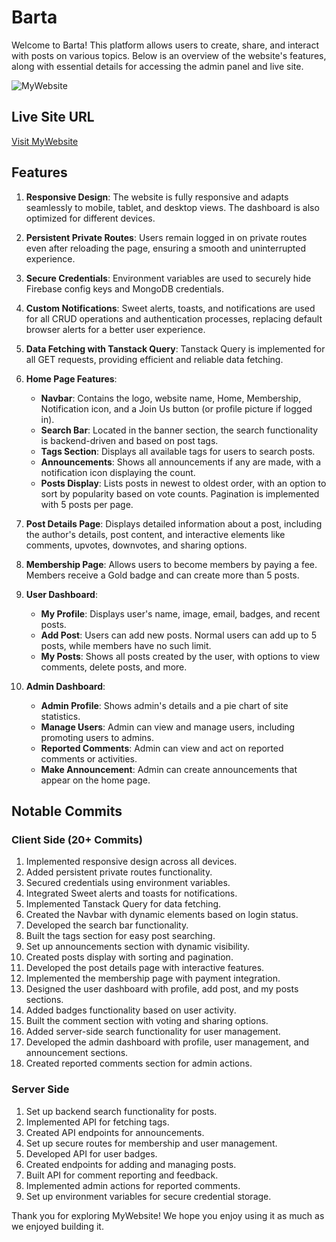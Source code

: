 # Barta

Welcome to Barta! This platform allows users to create, share, and interact with posts on various topics. Below is an overview of the website's features, along with essential details for accessing the admin panel and live site.

![MyWebsite](https://i.ibb.co/hcmRW8M/Untitled-design.png)

## Live Site URL

[Visit MyWebsite](https://forum-b54c7.web.app/)

## Features

1. **Responsive Design**: The website is fully responsive and adapts seamlessly to mobile, tablet, and desktop views. The dashboard is also optimized for different devices.
   
2. **Persistent Private Routes**: Users remain logged in on private routes even after reloading the page, ensuring a smooth and uninterrupted experience.

3. **Secure Credentials**: Environment variables are used to securely hide Firebase config keys and MongoDB credentials.

4. **Custom Notifications**: Sweet alerts, toasts, and notifications are used for all CRUD operations and authentication processes, replacing default browser alerts for a better user experience.

5. **Data Fetching with Tanstack Query**: Tanstack Query is implemented for all GET requests, providing efficient and reliable data fetching.

6. **Home Page Features**:
   - **Navbar**: Contains the logo, website name, Home, Membership, Notification icon, and a Join Us button (or profile picture if logged in).
   - **Search Bar**: Located in the banner section, the search functionality is backend-driven and based on post tags.
   - **Tags Section**: Displays all available tags for users to search posts.
   - **Announcements**: Shows all announcements if any are made, with a notification icon displaying the count.
   - **Posts Display**: Lists posts in newest to oldest order, with an option to sort by popularity based on vote counts. Pagination is implemented with 5 posts per page.

7. **Post Details Page**: Displays detailed information about a post, including the author's details, post content, and interactive elements like comments, upvotes, downvotes, and sharing options.

8. **Membership Page**: Allows users to become members by paying a fee. Members receive a Gold badge and can create more than 5 posts.

9. **User Dashboard**:
   - **My Profile**: Displays user's name, image, email, badges, and recent posts.
   - **Add Post**: Users can add new posts. Normal users can add up to 5 posts, while members have no such limit.
   - **My Posts**: Shows all posts created by the user, with options to view comments, delete posts, and more.

10. **Admin Dashboard**:
    - **Admin Profile**: Shows admin's details and a pie chart of site statistics.
    - **Manage Users**: Admin can view and manage users, including promoting users to admins.
    - **Reported Comments**: Admin can view and act on reported comments or activities.
    - **Make Announcement**: Admin can create announcements that appear on the home page.

## Notable Commits

### Client Side (20+ Commits)
1. Implemented responsive design across all devices.
2. Added persistent private routes functionality.
3. Secured credentials using environment variables.
4. Integrated Sweet alerts and toasts for notifications.
5. Implemented Tanstack Query for data fetching.
6. Created the Navbar with dynamic elements based on login status.
7. Developed the search bar functionality.
8. Built the tags section for easy post searching.
9. Set up announcements section with dynamic visibility.
10. Created posts display with sorting and pagination.
11. Developed the post details page with interactive features.
12. Implemented the membership page with payment integration.
13. Designed the user dashboard with profile, add post, and my posts sections.
14. Added badges functionality based on user activity.
15. Built the comment section with voting and sharing options.
18. Added server-side search functionality for user management.
19. Developed the admin dashboard with profile, user management, and announcement sections.
20. Created reported comments section for admin actions.

### Server Side 
1. Set up backend search functionality for posts.
2. Implemented API for fetching tags.
3. Created API endpoints for announcements.
6. Set up secure routes for membership and user management.
8. Developed API for user badges.
9. Created endpoints for adding and managing posts.
10. Built API for comment reporting and feedback.
11. Implemented admin actions for reported comments.
12. Set up environment variables for secure credential storage.

Thank you for exploring MyWebsite! We hope you enjoy using it as much as we enjoyed building it.
